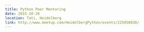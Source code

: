```yaml
---
title: Python Peer Mentoring
date: 2015-10-26
location: Tati, Heidelberg
link: http://www.meetup.com/HeidelbergPython/events/225850838/
---
```

